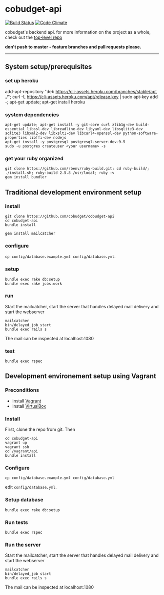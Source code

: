 # cobudget-api

[![Build Status](https://travis-ci.org/cobudget/cobudget-api.svg?branch=master)](https://travis-ci.org/cobudget/cobudget-api)
[![Code Climate](https://codeclimate.com/github/cobudget/cobudget-api/badges/gpa.svg)](https://codeclimate.com/github/cobudget/cobudget-api)

cobudget's backend api. for more information on the project as a whole, check out the [top-level repo](https://github.com/cobudget/cobudget)

**don't push to master - feature branches and pull requests please.**

---
## System setup/prerequisites

### set up heroku
add-apt-repository "deb https://cli-assets.heroku.com/branches/stable/apt ./"; 
curl -L https://cli-assets.heroku.com/apt/release.key | sudo apt-key add -; apt-get update; apt-get install heroku

### system dependencies

```
apt-get update; apt-get install -y git-core curl zlib1g-dev build-essential libssl-dev libreadline-dev libyaml-dev libsqlite3-dev sqlite3 libxml2-dev libxslt1-dev libcurl4-openssl-dev python-software-properties libffi-dev nodejs                                                                                                                                                                                          
apt-get install -y postgresql postgresql-server-dev-9.5
sudo -u postgres createuser <your username> -s
```

### get your ruby organized
```
git clone https://github.com/rbenv/ruby-build.git; cd ruby-build/; ./install.sh; ruby-build 2.5.8 /usr/local; ruby -v
gem install bundler
```

## Traditional development environment setup

### install
```
git clone https://github.com/cobudget/cobudget-api
cd cobudget-api
bundle install

gem install mailcatcher
```

### configure

`cp config/database.example.yml config/database.yml`.

### setup

```
bundle exec rake db:setup
bundle exec rake jobs:work
```

### run

Start the mailcatcher, start the server that handles delayed mail delivery and start the webserver

```
mailcatcher
bin/delayed_job start
bundle exec rails s
```

The mail can be inspected at localhost:1080

### test

```
bundle exec rspec
```

## Development environement setup using Vagrant

### Preconditions
* Install [Vagrant](https://www.vagrantup.com)
* Install [VirtualBox](https://www.virtualbox.org)

### Install

First, clone the repo from git. Then

```
cd cobudget-api
vagrant up
vagrant ssh
cd /vagrant/api
bundle install
```

### Configure

`cp config/database.example.yml config/database.yml`

edit `config/database.yml`.

### Setup database

```
bundle exec rake db:setup
```

### Run tests

```
bundle exec rspec
```

### Run the server

Start the mailcatcher, start the server that handles delayed mail delivery and start the webserver

```
mailcatcher
bin/delayed_job start
bundle exec rails s
```

The mail can be inspected at localhost:1080

